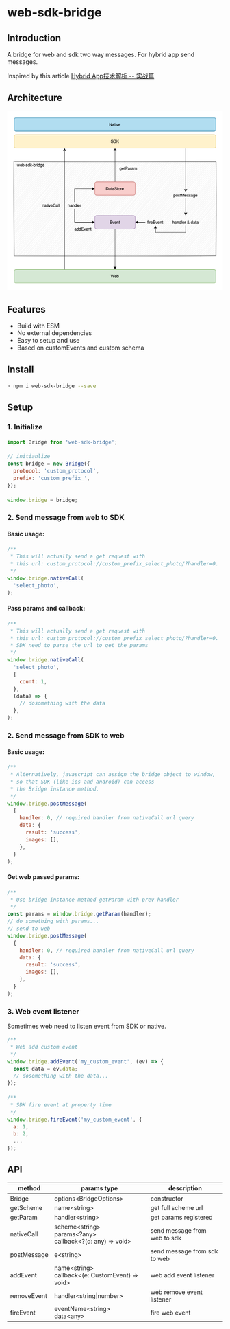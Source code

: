 # web-sdk-bridge
## Introduction
A bridge for web and sdk two way messages. For hybrid app send messages.

Inspired by this article [Hybrid App技术解析 -- 实战篇](https://juejin.im/post/6844903648510607373)

## Architecture
![architecture](/architecture.png)

## Features
- Build with ESM
- No external dependencies
- Easy to setup and use
- Based on customEvents and custom schema

## Install
```bash
> npm i web-sdk-bridge --save
```

## Setup
### 1. Initialize
```javascript
import Bridge from 'web-sdk-bridge';

// initianlize
const bridge = new Bridge({
  protocol: 'custom_protocol',
  prefix: 'custom_prefix_',
});

window.bridge = bridge;
```

### 2. Send message from web to SDK
#### Basic usage:
```javascript
/**
 * This will actually send a get request with
 * this url: custom_protocol://custom_prefix_select_photo/?handler=0.
 */ 
window.bridge.nativeCall(
  'select_photo',
);
```
#### Pass params and callback:
```javascript
/**
 * This will actually send a get request with
 * this url: custom_protocol://custom_prefix_select_photo/?handler=0.
 * SDK need to parse the url to get the params
 */ 
window.bridge.nativeCall(
  'select_photo',
  {
    count: 1,
  },
  (data) => {
    // dosomething with the data
  },
);
```

### 2. Send message from SDK to web
#### Basic usage:
```javascript
/**
 * Alternatively, javascript can assign the bridge object to window,
 * so that SDK (like ios and android) can access
 * the Bridge instance method.
 */
window.bridge.postMessage(
  {
    handler: 0, // required handler from nativeCall url query
    data: {
      result: 'success',
      images: [],
    },
  }
);
```
#### Get web passed params:
```javascript
/**
 * Use bridge instance method getParam with prev handler
 */
const params = window.bridge.getParam(handler);
// do something with params...
// send to web
window.bridge.postMessage(
  {
    handler: 0, // required handler from nativeCall url query
    data: {
      result: 'success',
      images: [],
    },
  }
);
```

### 3. Web event listener
Sometimes web need to listen event from SDK or native.
```javascript
/**
 * Web add custom event
 */
window.bridge.addEvent('my_custom_event', (ev) => {
  const data = ev.data;
  // dosomething with the data...
});

/**
 * SDK fire event at property time
 */
window.bridge.fireEvent('my_custom_event', {
  a: 1,
  b: 2,
  ...
});
```

## API
|method|params type|description|
|---|---|---|
|Bridge|options\<BridgeOptions>|constructor|
|getScheme|name\<string>|get full scheme url|
|getParam|handler\<string>|get params registered|
|nativeCall|scheme\<string><br>params\<?any><br>callback\<?(d: any) => void>|send message from web to sdk|
|postMessage|e\<string>|send message from sdk to web|
|addEvent|name\<string><br>callback\<(e: CustomEvent) => void>|web add event listener|
|removeEvent|handler\<string\|number>|web remove event listener|
|fireEvent|eventName\<string><br>data\<any>|fire web event|

